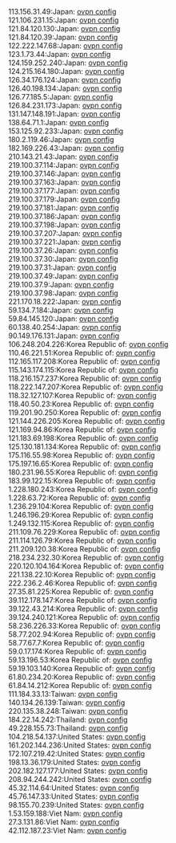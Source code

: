 113.156.31.49:Japan: [ovpn config](vpn/113_156_31_49.ovpn)  
121.106.231.15:Japan: [ovpn config](vpn/121_106_231_15.ovpn)  
121.84.120.130:Japan: [ovpn config](vpn/121_84_120_130.ovpn)  
121.84.120.39:Japan: [ovpn config](vpn/121_84_120_39.ovpn)  
122.222.147.68:Japan: [ovpn config](vpn/122_222_147_68.ovpn)  
123.1.73.44:Japan: [ovpn config](vpn/123_1_73_44.ovpn)  
124.159.252.240:Japan: [ovpn config](vpn/124_159_252_240.ovpn)  
124.215.164.180:Japan: [ovpn config](vpn/124_215_164_180.ovpn)  
126.34.176.124:Japan: [ovpn config](vpn/126_34_176_124.ovpn)  
126.40.198.134:Japan: [ovpn config](vpn/126_40_198_134.ovpn)  
126.77.185.5:Japan: [ovpn config](vpn/126_77_185_5.ovpn)  
126.84.231.173:Japan: [ovpn config](vpn/126_84_231_173.ovpn)  
131.147.148.191:Japan: [ovpn config](vpn/131_147_148_191.ovpn)  
138.64.71.1:Japan: [ovpn config](vpn/138_64_71_1.ovpn)  
153.125.92.233:Japan: [ovpn config](vpn/153_125_92_233.ovpn)  
180.2.119.46:Japan: [ovpn config](vpn/180_2_119_46.ovpn)  
182.169.226.43:Japan: [ovpn config](vpn/182_169_226_43.ovpn)  
210.143.21.43:Japan: [ovpn config](vpn/210_143_21_43.ovpn)  
219.100.37.114:Japan: [ovpn config](vpn/219_100_37_114.ovpn)  
219.100.37.146:Japan: [ovpn config](vpn/219_100_37_146.ovpn)  
219.100.37.163:Japan: [ovpn config](vpn/219_100_37_163.ovpn)  
219.100.37.177:Japan: [ovpn config](vpn/219_100_37_177.ovpn)  
219.100.37.179:Japan: [ovpn config](vpn/219_100_37_179.ovpn)  
219.100.37.181:Japan: [ovpn config](vpn/219_100_37_181.ovpn)  
219.100.37.186:Japan: [ovpn config](vpn/219_100_37_186.ovpn)  
219.100.37.198:Japan: [ovpn config](vpn/219_100_37_198.ovpn)  
219.100.37.207:Japan: [ovpn config](vpn/219_100_37_207.ovpn)  
219.100.37.221:Japan: [ovpn config](vpn/219_100_37_221.ovpn)  
219.100.37.26:Japan: [ovpn config](vpn/219_100_37_26.ovpn)  
219.100.37.30:Japan: [ovpn config](vpn/219_100_37_30.ovpn)  
219.100.37.31:Japan: [ovpn config](vpn/219_100_37_31.ovpn)  
219.100.37.49:Japan: [ovpn config](vpn/219_100_37_49.ovpn)  
219.100.37.9:Japan: [ovpn config](vpn/219_100_37_9.ovpn)  
219.100.37.98:Japan: [ovpn config](vpn/219_100_37_98.ovpn)  
221.170.18.222:Japan: [ovpn config](vpn/221_170_18_222.ovpn)  
59.134.7.184:Japan: [ovpn config](vpn/59_134_7_184.ovpn)  
59.84.145.120:Japan: [ovpn config](vpn/59_84_145_120.ovpn)  
60.138.40.254:Japan: [ovpn config](vpn/60_138_40_254.ovpn)  
90.149.176.131:Japan: [ovpn config](vpn/90_149_176_131.ovpn)  
106.248.204.226:Korea Republic of: [ovpn config](vpn/106_248_204_226.ovpn)  
110.46.221.51:Korea Republic of: [ovpn config](vpn/110_46_221_51.ovpn)  
112.165.117.208:Korea Republic of: [ovpn config](vpn/112_165_117_208.ovpn)  
115.143.174.115:Korea Republic of: [ovpn config](vpn/115_143_174_115.ovpn)  
118.216.157.237:Korea Republic of: [ovpn config](vpn/118_216_157_237.ovpn)  
118.222.147.207:Korea Republic of: [ovpn config](vpn/118_222_147_207.ovpn)  
118.32.127.107:Korea Republic of: [ovpn config](vpn/118_32_127_107.ovpn)  
118.40.50.23:Korea Republic of: [ovpn config](vpn/118_40_50_23.ovpn)  
119.201.90.250:Korea Republic of: [ovpn config](vpn/119_201_90_250.ovpn)  
121.144.226.205:Korea Republic of: [ovpn config](vpn/121_144_226_205.ovpn)  
121.169.94.86:Korea Republic of: [ovpn config](vpn/121_169_94_86.ovpn)  
121.183.69.198:Korea Republic of: [ovpn config](vpn/121_183_69_198.ovpn)  
125.130.181.134:Korea Republic of: [ovpn config](vpn/125_130_181_134.ovpn)  
175.116.55.98:Korea Republic of: [ovpn config](vpn/175_116_55_98.ovpn)  
175.197.16.65:Korea Republic of: [ovpn config](vpn/175_197_16_65.ovpn)  
180.231.96.55:Korea Republic of: [ovpn config](vpn/180_231_96_55.ovpn)  
183.99.122.15:Korea Republic of: [ovpn config](vpn/183_99_122_15.ovpn)  
1.228.180.243:Korea Republic of: [ovpn config](vpn/1_228_180_243.ovpn)  
1.228.63.72:Korea Republic of: [ovpn config](vpn/1_228_63_72.ovpn)  
1.236.29.104:Korea Republic of: [ovpn config](vpn/1_236_29_104.ovpn)  
1.246.196.29:Korea Republic of: [ovpn config](vpn/1_246_196_29.ovpn)  
1.249.132.115:Korea Republic of: [ovpn config](vpn/1_249_132_115.ovpn)  
211.109.76.229:Korea Republic of: [ovpn config](vpn/211_109_76_229.ovpn)  
211.114.126.79:Korea Republic of: [ovpn config](vpn/211_114_126_79.ovpn)  
211.209.120.38:Korea Republic of: [ovpn config](vpn/211_209_120_38.ovpn)  
218.234.232.30:Korea Republic of: [ovpn config](vpn/218_234_232_30.ovpn)  
220.120.104.164:Korea Republic of: [ovpn config](vpn/220_120_104_164.ovpn)  
221.138.22.10:Korea Republic of: [ovpn config](vpn/221_138_22_10.ovpn)  
222.236.2.46:Korea Republic of: [ovpn config](vpn/222_236_2_46.ovpn)  
27.35.81.225:Korea Republic of: [ovpn config](vpn/27_35_81_225.ovpn)  
39.112.178.147:Korea Republic of: [ovpn config](vpn/39_112_178_147.ovpn)  
39.122.43.214:Korea Republic of: [ovpn config](vpn/39_122_43_214.ovpn)  
39.124.240.121:Korea Republic of: [ovpn config](vpn/39_124_240_121.ovpn)  
58.236.226.33:Korea Republic of: [ovpn config](vpn/58_236_226_33.ovpn)  
58.77.202.94:Korea Republic of: [ovpn config](vpn/58_77_202_94.ovpn)  
58.77.67.7:Korea Republic of: [ovpn config](vpn/58_77_67_7.ovpn)  
59.0.17.174:Korea Republic of: [ovpn config](vpn/59_0_17_174.ovpn)  
59.13.196.53:Korea Republic of: [ovpn config](vpn/59_13_196_53.ovpn)  
59.19.103.140:Korea Republic of: [ovpn config](vpn/59_19_103_140.ovpn)  
61.80.234.20:Korea Republic of: [ovpn config](vpn/61_80_234_20.ovpn)  
61.84.14.212:Korea Republic of: [ovpn config](vpn/61_84_14_212.ovpn)  
111.184.33.13:Taiwan: [ovpn config](vpn/111_184_33_13.ovpn)  
140.134.26.139:Taiwan: [ovpn config](vpn/140_134_26_139.ovpn)  
220.135.38.248:Taiwan: [ovpn config](vpn/220_135_38_248.ovpn)  
184.22.14.242:Thailand: [ovpn config](vpn/184_22_14_242.ovpn)  
49.228.155.73:Thailand: [ovpn config](vpn/49_228_155_73.ovpn)  
104.218.54.137:United States: [ovpn config](vpn/104_218_54_137.ovpn)  
161.202.144.236:United States: [ovpn config](vpn/161_202_144_236.ovpn)  
172.107.219.42:United States: [ovpn config](vpn/172_107_219_42.ovpn)  
198.13.36.179:United States: [ovpn config](vpn/198_13_36_179.ovpn)  
202.182.127.177:United States: [ovpn config](vpn/202_182_127_177.ovpn)  
208.94.244.242:United States: [ovpn config](vpn/208_94_244_242.ovpn)  
45.32.114.64:United States: [ovpn config](vpn/45_32_114_64.ovpn)  
45.76.147.33:United States: [ovpn config](vpn/45_76_147_33.ovpn)  
98.155.70.239:United States: [ovpn config](vpn/98_155_70_239.ovpn)  
1.53.159.188:Viet Nam: [ovpn config](vpn/1_53_159_188.ovpn)  
27.3.131.86:Viet Nam: [ovpn config](vpn/27_3_131_86.ovpn)  
42.112.187.23:Viet Nam: [ovpn config](vpn/42_112_187_23.ovpn)  
